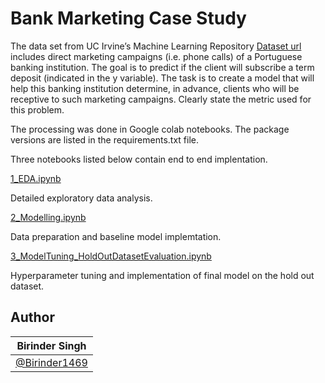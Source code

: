 # Bank Marketing Case Study

The data set from UC Irvine’s Machine Learning Repository [Dataset url](https://archive.ics.uci.edu/ml/datasets/Bank+Marketing) includes direct marketing campaigns (i.e. phone calls) of a Portuguese banking institution. The goal is to predict if the client will subscribe a term deposit (indicated in the y variable). The task is to create a model that will help this banking institution determine, in advance, clients who will be receptive to such marketing campaigns. Clearly state the metric used for this problem.

The processing was done in Google colab notebooks. The package versions are listed in the requirements.txt file.

Three notebooks listed below contain end to end implentation. 


[1_EDA.ipynb](https://github.com/Birinder1469/BankMarketing_CaseStudy/blob/main/1_EDA.ipynb)

Detailed exploratory data analysis. 

[2_Modelling.ipynb](https://github.com/Birinder1469/BankMarketing_CaseStudy/blob/main/2_Modelling.ipynb)

Data preparation and baseline model implemtation.

[3_ModelTuning_HoldOutDatasetEvaluation.ipynb](https://github.com/Birinder1469/BankMarketing_CaseStudy/blob/main/3_ModelTuning_HoldOutDatasetEvaluation.ipynb)

Hyperparameter tuning and implementation of final model on the hold out dataset.

## Author

| Birinder Singh | 
| ------------- | 
| [@Birinder1469](https://github.com/Birinder1469) | 